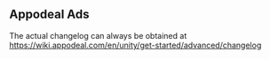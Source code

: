## Appodeal Ads
The actual changelog can always be obtained at https://wiki.appodeal.com/en/unity/get-started/advanced/changelog
